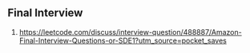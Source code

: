 
## Final Interview

1. https://leetcode.com/discuss/interview-question/488887/Amazon-Final-Interview-Questions-or-SDE1?utm_source=pocket_saves
